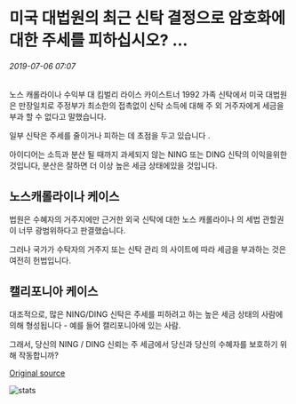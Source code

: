 # 미국 대법원의 최근 신탁 결정으로 암호화에 대한 주세를 피하십시오? ...

###### 2019-07-06 07:07

노스 캐롤라이나 수익부 대 킴벌리 라이스 카이스트너 1992 가족 신탁에서 미국 대법원은 만장일치로 주정부가 최소한의 접촉없이 신탁 소득에 대해 주 외 거주자에게 세금을 부과 할 수 없다고 말했습니다.

일부 신탁은 주세를 줄이거나 피하는 데 초점을 두고 있습니다 .

아이디어는 소득과 분산 될 때까지 과세되지 않는 NING 또는 DING 신탁의 이익을위한 것입니다, 분산은 잘하면 더 이상 높은 세금 상태에있을 것입니다.

## 노스캐롤라이나 케이스

법원은 수혜자의 거주지에만 근거한 외국 신탁에 대한 노스 캐롤라이나 의 세법 관할권이 너무 광범위하다고 판결했습니다.

그러나 국가가 수탁자의 거주지 또는 신탁 관리 의 사이트에 따라 세금을 부과하는 것은 여전히 헌법입니다.

## 캘리포니아 케이스

대조적으로, 많은 NING/DING 신탁은 주세를 피하려고 하는 높은 세금 상태의 사람에 의해 형성됩니다 - 예를 들어 캘리포니아에 있는 사람.

그래서, 당신의 NING / DING 신뢰는 주 세금에서 당신과 당신의 수혜자를 보호하기 위해 작동합니까?

[Original source](https://cointelegraph.com/news/avoid-state-taxes-on-crypto-with-us-supreme-courts-recent-trust-decision)

![stats](https://c.statcounter.com/11760860/0/a89fa40b/1/ "stats")